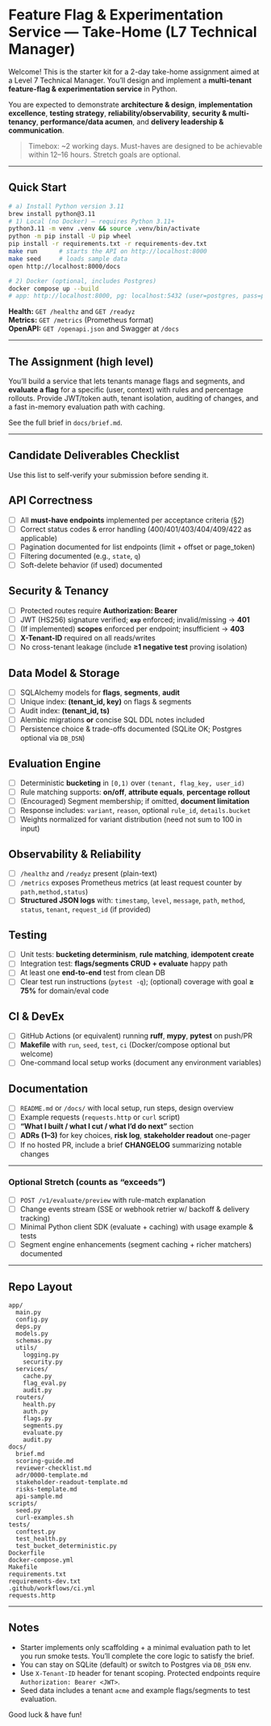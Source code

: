 # Feature Flag & Experimentation Service — Take-Home (L7 Technical Manager)

Welcome! This is the starter kit for a 2-day take-home assignment aimed at a Level 7 Technical Manager. You’ll design and implement a **multi-tenant feature-flag & experimentation service** in Python.

You are expected to demonstrate **architecture & design**, **implementation excellence**, **testing strategy**, **reliability/observability**, **security & multi-tenancy**, **performance/data acumen**, and **delivery leadership & communication**.

> Timebox: ~2 working days. Must-haves are designed to be achievable within 12–16 hours. Stretch goals are optional.

---

## Quick Start

```bash
# a) Install Python version 3.11
brew install python@3.11
# 1) Local (no Docker) — requires Python 3.11+
python3.11 -m venv .venv && source .venv/bin/activate
python -m pip install -U pip wheel
pip install -r requirements.txt -r requirements-dev.txt
make run      # starts the API on http://localhost:8000
make seed     # loads sample data
open http://localhost:8000/docs

# 2) Docker (optional, includes Postgres)
docker compose up --build
# app: http://localhost:8000, pg: localhost:5432 (user=postgres, pass=postgres)
```

**Health:** `GET /healthz` and `GET /readyz`  
**Metrics:** `GET /metrics` (Prometheus format)  
**OpenAPI:** `GET /openapi.json` and Swagger at `/docs`

---

## The Assignment (high level)

You’ll build a service that lets tenants manage flags and segments, and **evaluate a flag** for a specific (user, context) with rules and percentage rollouts. Provide JWT/token auth, tenant isolation, auditing of changes, and a fast in-memory evaluation path with caching.

See the full brief in `docs/brief.md`.

---

## Candidate Deliverables Checklist

Use this list to self-verify your submission before sending it.

## API Correctness
- [ ] All **must-have endpoints** implemented per acceptance criteria (§2)
- [ ] Correct status codes & error handling (400/401/403/404/409/422 as applicable)
- [ ] Pagination documented for list endpoints (limit + offset or page_token)
- [ ] Filtering documented (e.g., `state`, `q`)
- [ ] Soft-delete behavior (if used) documented

## Security & Tenancy
- [ ] Protected routes require **Authorization: Bearer <JWT>**
- [ ] JWT (HS256) signature verified; **`exp`** enforced; invalid/missing → **401**
- [ ] (If implemented) **scopes** enforced per endpoint; insufficient → **403**
- [ ] **X-Tenant-ID** required on all reads/writes
- [ ] No cross-tenant leakage (include **≥1 negative test** proving isolation)

## Data Model & Storage
- [ ] SQLAlchemy models for **flags**, **segments**, **audit**
- [ ] Unique index: **(tenant_id, key)** on flags & segments
- [ ] Audit index: **(tenant_id, ts)**
- [ ] Alembic migrations **or** concise SQL DDL notes included
- [ ] Persistence choice & trade-offs documented (SQLite OK; Postgres optional via `DB_DSN`)

## Evaluation Engine
- [ ] Deterministic **bucketing** in `[0,1)` over `(tenant, flag_key, user_id)`
- [ ] Rule matching supports: **on/off**, **attribute equals**, **percentage rollout**
- [ ] (Encouraged) Segment membership; if omitted, **document limitation**
- [ ] Response includes: `variant`, `reason`, optional `rule_id`, `details.bucket`
- [ ] Weights normalized for variant distribution (need not sum to 100 in input)

## Observability & Reliability
- [ ] `/healthz` and `/readyz` present (plain-text)
- [ ] `/metrics` exposes Prometheus metrics (at least request counter by `path,method,status`)
- [ ] **Structured JSON logs** with: `timestamp`, `level`, `message`, `path`, `method`, `status`, `tenant`, `request_id` (if provided)

## Testing
- [ ] Unit tests: **bucketing determinism**, **rule matching**, **idempotent create**
- [ ] Integration test: **flags/segments CRUD + evaluate** happy path
- [ ] At least one **end-to-end** test from clean DB
- [ ] Clear test run instructions (`pytest -q`); (optional) coverage with goal **≥ 75%** for domain/eval code

## CI & DevEx
- [ ] GitHub Actions (or equivalent) running **ruff**, **mypy**, **pytest** on push/PR
- [ ] **Makefile** with `run`, `seed`, `test`, `ci` (Docker/compose optional but welcome)
- [ ] One-command local setup works (document any environment variables)

## Documentation
- [ ] `README.md` or `/docs/` with local setup, run steps, design overview
- [ ] Example requests (`requests.http` or `curl` script)
- [ ] **“What I built / what I cut / what I’d do next”** section
- [ ] **ADRs (1–3)** for key choices, **risk log**, **stakeholder readout** one-pager
- [ ] If no hosted PR, include a brief **CHANGELOG** summarizing notable changes

---

### Optional Stretch (counts as “exceeds”)
- [ ] `POST /v1/evaluate/preview` with rule-match explanation
- [ ] Change events stream (SSE or webhook retrier w/ backoff & delivery tracking)
- [ ] Minimal Python client SDK (evaluate + caching) with usage example & tests
- [ ] Segment engine enhancements (segment caching + richer matchers) documented

---

## Repo Layout

```
app/
  main.py
  config.py
  deps.py
  models.py
  schemas.py
  utils/
    logging.py
    security.py
  services/
    cache.py
    flag_eval.py
    audit.py
  routers/
    health.py
    auth.py
    flags.py
    segments.py
    evaluate.py
    audit.py
docs/
  brief.md
  scoring-guide.md
  reviewer-checklist.md
  adr/0000-template.md
  stakeholder-readout-template.md
  risks-template.md
  api-sample.md
scripts/
  seed.py
  curl-examples.sh
tests/
  conftest.py
  test_health.py
  test_bucket_deterministic.py
Dockerfile
docker-compose.yml
Makefile
requirements.txt
requirements-dev.txt
.github/workflows/ci.yml
requests.http
```

---

## Notes

- Starter implements only scaffolding + a minimal evaluation path to let you run smoke tests. You’ll complete the core logic to satisfy the brief.
- You can stay on SQLite (default) or switch to Postgres via `DB_DSN` env.
- Use `X-Tenant-ID` header for tenant scoping. Protected endpoints require `Authorization: Bearer <JWT>`.
- Seed data includes a tenant `acme` and example flags/segments to test evaluation.

Good luck & have fun!

